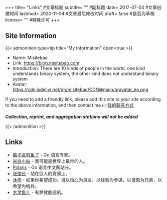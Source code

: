 +++
title= "Links" #文章标题
subtitle= "" #副标题
date= 2017-07-04 #文章创建时间
lastmod= 2020-11-04 #文章最后修改时间
draft= false #是否为草稿
license= "" #特殊许可
+++

<!-- # 友情链接 -->

## Site Information

{{< admonition type=tip title="My Information" open=true >}}

- Name: Misitebao
- Link: https://blog.misitebao.com
- Introduction: There are 10 kinds of people in the world, one kind understands binary system, the other kind does not understand binary system
- Avatar: https://cdn.jsdelivr.net/gh/misitebao/CDN@main/gravatar_en.png

If you need to add a friendly link, please add this site to your site according to the above information, and then contact me 👉[我的联系方式](/about/)

**_Collection, reprint, and aggregation stations will not be added_**

{{< /admonition >}}

## Links

- [脑子进煎鱼了](https://eddycjy.com?from=米司博客) - Go 语言专家。
- [米白小站](http://www.jiaoguoliang.com/?from=米司博客) - 我可能是世界上最帅的人。
- [Polaris](http://blog.studygolang.com/?from=米司博客) - Go 语言中文网站长。
- [张馆长](https://zhangguanzhang.github.io/?from=米司博客) - 站在巨人的肩膀上。
- [沐华](http://blog.wmuhua.com/?from=米司博客) - 如果你希望成功，当以恒心为良友，以经验为参谋，以谨慎为兄弟，以希望为哨兵。
- [木灵鱼儿](https://www.mulingyuer.com/?from=米司博客) - 有梦就能远航。
